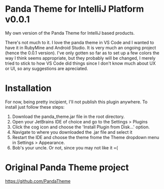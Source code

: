 # Panda Theme for IntelliJ Platform v0.0.1

My own version of the Panda Theme for IntelliJ based products.

There's not much to it. I love the panda theme in VS Code and I wanted to have it in RubyMine and Android Studio. It is very much an ongoing project (hence the 0.0.1 version). I've only gotten so far as to set up a few colors the way I think seems appropriate, but they probably will be changed, I merely tried to stick to how VS Code did things since I don't know much about UX or UI, so any suggestions are apreciated.

# Installation

For now, being pretty incipient, I'll not publish this plugin anywhere. To install just follow these steps:
  1. Download the panda_theme.jar file in the root directory.
  2. Open your JetBrains IDE of choice and go to the Settings > Plugins
  3. Click the cog icon and choose the 'Install Plugin from Disk...' option.
  4. Navigate to where you downloaded the .jar file and select it
  5. Restart the IDE and choose the theme frome the Theme dropdown menu in Settings > Appearance.
  6. Bob's your uncle. Or not, since you may not like it =(

# Original Panda Theme project

https://github.com/PandaTheme
